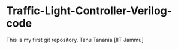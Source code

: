 # Traffic-Light-Controller-Verilog-code
This is my first git repository.
<sr>
Tanu Tanania [IIT Jammu]

